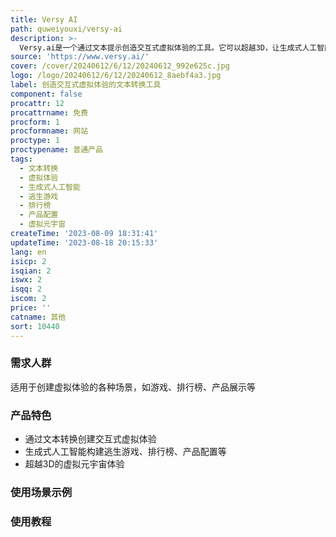 ```yaml
---
title: Versy AI
path: quweiyouxi/versy-ai
description: >-
  Versy.ai是一个通过文本提示创造交互式虚拟体验的工具。它可以超越3D，让生成式人工智能构建逃生游戏、排行榜、产品配置等体验。不仅如此，虚拟元宇宙比你想象的更近。
source: 'https://www.versy.ai/'
cover: /cover/20240612/6/12/20240612_992e625c.jpg
logo: /logo/20240612/6/12/20240612_8aebf4a3.jpg
label: 创造交互式虚拟体验的文本转换工具
component: false
procattr: 12
procattrname: 免费
procform: 1
procformname: 网站
proctype: 1
proctypename: 普通产品
tags:
  - 文本转换
  - 虚拟体验
  - 生成式人工智能
  - 逃生游戏
  - 排行榜
  - 产品配置
  - 虚拟元宇宙
createTime: '2023-08-09 18:31:41'
updateTime: '2023-08-18 20:15:33'
lang: en
isicp: 2
isqian: 2
iswx: 2
isqq: 2
iscom: 2
price: ''
catname: 其他
sort: 10440
---
```




### 需求人群
适用于创建虚拟体验的各种场景，如游戏、排行榜、产品展示等

### 产品特色
- 通过文本转换创建交互式虚拟体验
- 生成式人工智能构建逃生游戏、排行榜、产品配置等
- 超越3D的虚拟元宇宙体验

### 使用场景示例


### 使用教程


  
